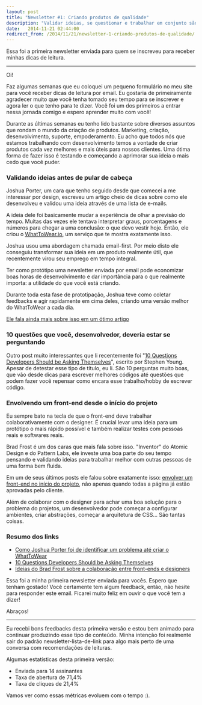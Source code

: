 ```yaml
---
layout: post
title: "Newsletter #1: Criando produtos de qualidade"
description: "Validar ideias, se questionar e trabalhar em conjunto são coisas essenciais."
date:   2014-11-21 02:44:00
redirect_from: /2014/11/21/newsletter-1-criando-produtos-de-qualidade/
---
```


Essa foi a primeira newsletter enviada para quem se inscreveu para receber minhas dicas de leitura.

<!--more-->

***

Oi!

Faz algumas semanas que eu coloquei um pequeno formulário no meu site para você receber dicas de leitura por email. Eu gostaria de primeiramente agradecer muito que você tenha tomado seu tempo para se inscrever e agora ler o que tenho para te dizer. Você foi um dos primeiros a entrar nessa jornada comigo e espero aprender muito com você!

Durante as últimas semanas eu tenho lido bastante sobre diversos assuntos que rondam o mundo da criação de produtos. Marketing, criação, desenvolvimento, suporte, empoderamento. Eu acho que todos nós que estamos trabalhando com desenvolvimento temos a vontade de criar produtos cada vez melhores e mais úteis para nossos clientes. Uma ótima forma de fazer isso é testando e começando a aprimorar sua ideia o mais cedo que você puder.

### Validando ideias antes de pular de cabeça

Joshua Porter, um cara que tenho seguido desde que comecei a me interessar por design, escreveu um artigo cheio de dicas sobre como ele desenvolveu e validou uma ideia através de uma lista de e-mails.

A ideia dele foi basicamente mudar a experiência de olhar a previsão do tempo. Muitas das vezes ele tentava interpretar graus, porcentagens e números para chegar a uma conclusão: o que devo vestir hoje. Então, ele criou o [WhatToWear.io](http://whattowear.io/), um serviço que te mostra exatamente isso.

Joshua usou uma abordagem chamada email-first. Por meio disto ele conseguiu transformar sua ideia em um produto realmente útil, que recentemente virou seu emprego em tempo integral.

Ter como protótipo uma newsletter enviada por email pode economizar boas horas de desenvolvimento e dar importância para o que realmente importa: a utilidade do que você está criando.

Durante toda esta fase de prototipação, Joshua teve como coletar feedbacks e agir rapidamente em cima deles, criando uma versão melhor do WhatToWear a cada dia.

[Ele fala ainda mais sobre isso em um ótimo artigo](http://whattowear.io/how-what-to-wear-got-started/)

### 10 questões que você, desenvolvedor, deveria estar se perguntando
Outro post muito interessantes que li recentemente foi "[10 Questions Developers Should be Asking Themselves](https://medium.com/on-coding/10-questions-developers-should-be-asking-themselves-e34e8653d70f)", escrito por Stephen Young. Apesar de detestar esse tipo de título, eu li. São 10 perguntas muito boas, que vão desde dicas para escrever melhores códigos até questões que podem fazer você repensar como encara esse trabalho/hobby de escrever código.

### Envolvendo um front-end desde o início do projeto

Eu sempre bato na tecla de que o front-end deve trabalhar colaborativamente com o designer. É crucial levar uma ideia para um protótipo o mais rápido possível e também realizar testes com pessoas reais e softwares reais.

Brad Frost é um dos caras que mais fala sobre isso. "Inventor" do Atomic Design e do Pattern Labs, ele investe uma boa parte do seu tempo pensando e validando ideias para trabalhar melhor com outras pessoas de uma forma bem fluida.

Em um de seus últimos posts ele falou sobre exatamente isso: [envolver um front-end no início do projeto](http://bradfrostweb.com/blog/post/primed-and-ready-to-go/), não apenas quando todas a página já estão aprovadas pelo cliente.

Além de colaborar com o designer para achar uma boa solução para o problema do projetos, um desenvolvedor pode começar a configurar ambientes, criar abstrações, começar a arquitetura de CSS… São tantas coisas.

### Resumo dos links

- [Como Joshua Porter foi de identificar um problema até criar o WhatToWear](http://whattowear.io/how-what-to-wear-got-started/)
- [10 Questions Developers Should be Asking Themselves](https://medium.com/on-coding/10-questions-developers-should-be-asking-themselves-e34e8653d70f)
- [Ideias do Brad Frost sobre a colaboração entre front-ends e designers](http://bradfrostweb.com/blog/post/primed-and-ready-to-go/)

Essa foi a minha primeira newsletter enviada para vocês. Espero que tenham gostado! Você certamente tem algum feedback, então, não hesite para responder este email. Ficarei muito feliz em ouvir o que você tem a dizer!

Abraços!

***

Eu recebi bons feedbacks desta primeira versão e estou bem animado para continuar produzindo esse tipo de conteúdo. Minha intenção foi realmente sair do padrão newsletter-lista-de-link para algo mais perto de uma conversa com recomendações de leituras.

Algumas estatísticas desta primeira versão:

- Enviada para 14 assinantes
- Taxa de abertura de 71,4%
- Taxa de cliques de 21,4%

Vamos ver como essas métricas evoluem com o tempo :).

